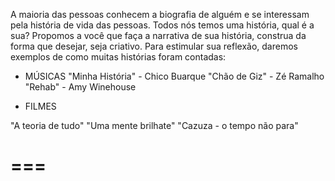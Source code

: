 A maioria das pessoas conhecem a biografia de alguém e se interessam pela história de vida das pessoas. Todos nós temos uma história, qual é a sua? Propomos a você que faça a narrativa de sua história, construa da forma que desejar, seja criativo. Para estimular sua reflexão, daremos exemplos de como
muitas histórias foram contadas:
- MÚSICAS
"Minha História" - Chico Buarque
"Chão de Giz" - Zé Ramalho
"Rehab" - Amy Winehouse

- FILMES

"A teoria de tudo"
"Uma mente brilhate"
"Cazuza - o tempo não para"

===
===